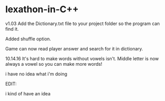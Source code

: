 # lexathon-in-C++
v1.03
Add the Dictionary.txt file to your project folder so the program can find it.

Added shuffle option.

Game can now read player answer and search for it in dictionary.

10.14.16
It's hard to make words without vowels isn't.
Middle letter is now always a vowel so you can make more words!












































i have no idea what i'm doing

EDIT:

i kind of have an idea

